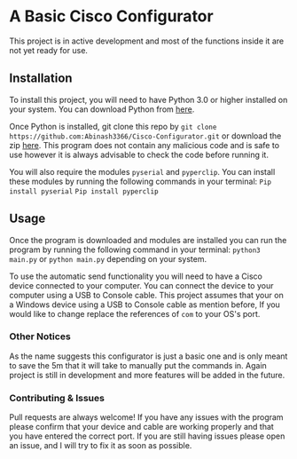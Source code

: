 # A Basic Cisco Configurator 
This project is in active development and most of the functions inside it are not yet ready for use.

## Installation
To install this project, you will need to have Python 3.0 or higher installed on your system. You can download Python from [here](https://www.python.org/downloads/).

Once Python is installed, git clone this repo by ```git clone https://github.com:Abinash3366/Cisco-Configurator.git``` or download the zip [here](https://github.com/Abinash3366/Cisco-Configurator/archive/refs/heads/master.zip).
This program does not contain any malicious code and is safe to use however it is always advisable to check the code before running it. 

You will also require the modules `pyserial` and `pyperclip`. You can install these modules by running the following commands in your terminal:
```Pip install pyserial```
```Pip install pyperclip``` <br>
## Usage
Once the program is downloaded and modules are installed you can run the program by running the following command in your terminal:
```python3 main.py``` or ```python main.py``` depending on your system.

To use the automatic send functionality you will need to have a Cisco device connected to your computer. You can connect the device to your computer using a USB to Console cable. This project assumes that your on a Windows device using a USB to Console cable as mention before, If you would like to change replace the references of ```com``` to your OS's port. <br>
### Other Notices
As the name suggests this configurator is just a basic one and is only meant to save the 5m that it will take to manually put the commands in. Again project is still in development and more features will be added in the future. <br>

### Contributing & Issues
Pull requests are always welcome!
If you have any issues with the program please confirm that your device and cable are working properly and that you have entered the correct port. If you are still having issues please open an issue, and I will try to fix it as soon as possible. <br>


